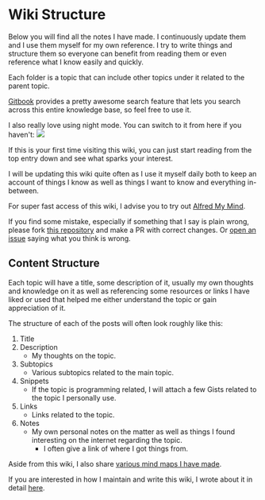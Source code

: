 # Wiki Structure
Below you will find all the notes I have made. I continuously update them and I use them myself for my own reference. I try to write things and structure them so everyone can benefit from reading them or even reference what I know easily and quickly.

Each folder is a topic that can include other topics under it related to the parent topic.

[Gitbook](https://www.gitbook.com/) provides a pretty awesome search feature that lets you search across this entire knowledge base, so feel free to use it.

I also really love using night mode. You can switch to it from here if you haven't:
![](https://i.imgur.com/k6EDR4K.png)

If this is your first time visiting this wiki, you can just start reading from the top entry down and see what sparks your interest.  

I will be updating this wiki quite often as I use it myself daily both to keep an account of things I know as well as things I want to know and everything in-between.

For super fast access of this wiki, I advise you to try out [Alfred My Mind](https://github.com/nikitavoloboev/alfred-my-mind).

If you find some mistake, especially if something that I say is plain wrong, please fork [this repository](https://github.com/nikitavoloboev/knowledge) and make a PR with correct changes. Or [open an issue](https://github.com/nikitavoloboev/knowledge/issues/new) saying what you think is wrong.

## Content Structure
Each topic will have a title, some description of it, usually my own thoughts and knowledge on it as well as referencing some resources or links I have liked or used that helped me either understand the topic or gain appreciation of it.

The structure of each of the posts will often look roughly like this: 
1. Title
2. Description
	- My thoughts on the topic.
3. Subtopics 
	- Various subtopics related to the main topic.
4. Snippets
	- If the topic is programming related, I will attach a few Gists related to the topic I personally use.
5. Links
	- Links related to the topic.
6. Notes
	- My own personal notes on the matter as well as things I found interesting on the internet regarding the topic.
		- I often give a link of where I got things from.

Aside from this wiki, I also share [various mind maps I have made](./my-mind.md).

If you are interested in how I maintain and write this wiki, I wrote about it in detail [here](../other/wiki-workflow.md).